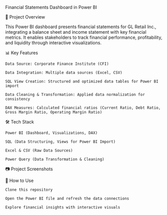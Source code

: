 Financial Statements Dashboard in Power BI

📌 Project Overview

This Power BI dashboard presents financial statements for GL Retail Inc., integrating a balance sheet and income statement with key financial metrics. It enables stakeholders to track financial performance, profitability, and liquidity through interactive visualizations.

📊 Key Features

    Data Source: Corporate Finance Institute (CFI)

    Data Integration: Multiple data sources (Excel, CSV)

    SQL View Creation: Structured and optimized data tables for Power BI import

    Data Cleaning & Transformation: Applied data normalization for consistency

    DAX Measures: Calculated financial ratios (Current Ratio, Debt Ratio, Gross Margin Ratio, Operating Margin Ratio)

🛠 Tech Stack

    Power BI (Dashboard, Visualizations, DAX)

    SQL (Data Structuring, Views for Power BI Import)

    Excel & CSV (Raw Data Sources)

    Power Query (Data Transformation & Cleaning)

📷 Project Screenshots


🚀 How to Use

    Clone this repository

    Open the Power BI file and refresh the data connections

    Explore financial insights with interactive visuals
